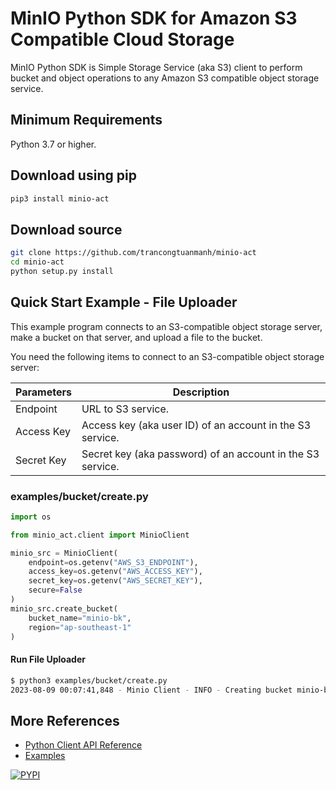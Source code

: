 # MinIO Python SDK for Amazon S3 Compatible Cloud Storage

MinIO Python SDK is Simple Storage Service (aka S3) client to perform bucket and object operations to any Amazon S3 compatible object storage service.


## Minimum Requirements
Python 3.7 or higher.

## Download using pip

```sh
pip3 install minio-act
```

## Download source

```sh
git clone https://github.com/trancongtuanmanh/minio-act
cd minio-act
python setup.py install
```

## Quick Start Example - File Uploader
This example program connects to an S3-compatible object storage server, make a bucket on that server, and upload a file to the bucket.

You need the following items to connect to an S3-compatible object storage server:

| Parameters | Description                                                |
|------------|------------------------------------------------------------|
| Endpoint   | URL to S3 service.                                         |
| Access Key | Access key (aka user ID) of an account in the S3 service.  |
| Secret Key | Secret key (aka password) of an account in the S3 service. |


### examples/bucket/create.py
```py
import os

from minio_act.client import MinioClient

minio_src = MinioClient(
    endpoint=os.getenv("AWS_S3_ENDPOINT"),
    access_key=os.getenv("AWS_ACCESS_KEY"),
    secret_key=os.getenv("AWS_SECRET_KEY"),
    secure=False
)
minio_src.create_bucket(
    bucket_name="minio-bk",
    region="ap-southeast-1"
)
```

#### Run File Uploader
```sh
$ python3 examples/bucket/create.py
2023-08-09 00:07:41,848 - Minio Client - INFO - Creating bucket minio-bk ...
```

## More References
* [Python Client API Reference](https://min.io/docs/minio/linux/developers/python/API.html)
* [Examples](https://github.com/trancongtuanmanh/minio-act/tree/main/examples)


[![PYPI](https://img.shields.io/pypi/v/minio-act.svg)](https://pypi.org/project/minio-act/)

